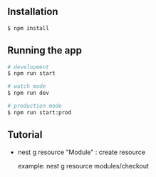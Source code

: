 ## Installation

```bash
$ npm install
```

## Running the app

```bash
# development
$ npm run start

# watch mode
$ npm run dev

# production mode
$ npm run start:prod
```

## Tutorial

- nest g resource "Module" : create resource

    example: nest g resource modules/checkout
